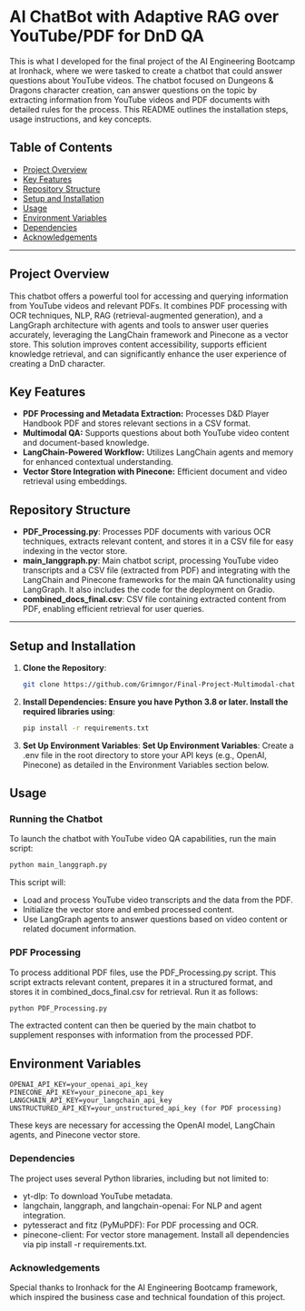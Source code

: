 # AI ChatBot with Adaptive RAG over YouTube/PDF for DnD QA

This is what I developed for the final project of the AI Engineering Bootcamp at Ironhack, where we were tasked to create a chatbot that could answer questions about YouTube videos. The chatbot focused on Dungeons & Dragons character creation, can answer questions on the topic by extracting information from YouTube videos and PDF documents with detailed rules for the process.
This README outlines the installation steps, usage instructions, and key concepts.

## Table of Contents
- [Project Overview](#project-overview)
- [Key Features](#key-features)
- [Repository Structure](#repository-structure)
- [Setup and Installation](#setup-and-installation)
- [Usage](#usage)
- [Environment Variables](#environment-variables)
- [Dependencies](#dependencies)
- [Acknowledgements](#acknowledgements)

---

## Project Overview

This chatbot offers a powerful tool for accessing and querying information from YouTube videos and relevant PDFs. It combines PDF processing with OCR techniques, NLP, RAG (retrieval-augmented generation), and a LangGraph architecture with agents and tools to answer user queries accurately, leveraging the LangChain framework and Pinecone as a vector store. This solution improves content accessibility, supports efficient knowledge retrieval, and can significantly enhance the user experience of creating a DnD character.

## Key Features

- **PDF Processing and Metadata Extraction:** Processes D&D Player Handbook PDF and stores relevant sections in a CSV format.
- **Multimodal QA:** Supports questions about both YouTube video content and document-based knowledge.
- **LangChain-Powered Workflow:** Utilizes LangChain agents and memory for enhanced contextual understanding.
- **Vector Store Integration with Pinecone:** Efficient document and video retrieval using embeddings.

## Repository Structure

- **PDF_Processing.py**: Processes PDF documents with various OCR techniques, extracts relevant content, and stores it in a CSV file for easy indexing in the vector store.
- **main_langgraph.py**: Main chatbot script, processing YouTube video transcripts and a CSV file (extracted from PDF) and integrating with the LangChain and Pinecone frameworks for the main QA functionality using LangGraph. It also includes the code for the deployment on Gradio.
- **combined_docs_final.csv**: CSV file containing extracted content from PDF, enabling efficient retrieval for user queries.

---

## Setup and Installation

1. **Clone the Repository**:
   ```bash
   git clone https://github.com/Grimngor/Final-Project-Multimodal-chatbot-for-YT-video-QA.git

2. **Install Dependencies: Ensure you have Python 3.8 or later. Install the required libraries using**:
   ```bash
   pip install -r requirements.txt

3. **Set Up Environment Variables**:
**Set Up Environment Variables**: Create a .env file in the root directory to store your API keys (e.g., OpenAI, Pinecone) as detailed in the Environment Variables section below.

## Usage
### Running the Chatbot
To launch the chatbot with YouTube video QA capabilities, run the main script:
   ```bash
   python main_langgraph.py
   ```

This script will:
- Load and process YouTube video transcripts and the data from the PDF.
- Initialize the vector store and embed processed content.
- Use LangGraph agents to answer questions based on video content or related document information.

### PDF Processing
To process additional PDF files, use the PDF_Processing.py script. This script extracts relevant content, prepares it in a structured format, and stores it in combined_docs_final.csv for retrieval. Run it as follows:

```bash
python PDF_Processing.py
```
The extracted content can then be queried by the main chatbot to supplement responses with information from the processed PDF.

## Environment Variables
   ```env
   OPENAI_API_KEY=your_openai_api_key
   PINECONE_API_KEY=your_pinecone_api_key
   LANGCHAIN_API_KEY=your_langchain_api_key
   UNSTRUCTURED_API_KEY=your_unstructured_api_key (for PDF processing)
   ```
   These keys are necessary for accessing the OpenAI model, LangChain agents, and Pinecone vector store.

### Dependencies
The project uses several Python libraries, including but not limited to:

- yt-dlp: To download YouTube metadata.
- langchain, langgraph, and langchain-openai: For NLP and agent integration.
- pytesseract and fitz (PyMuPDF): For PDF processing and OCR.
- pinecone-client: For vector store management.
Install all dependencies via pip install -r requirements.txt.

### Acknowledgements
Special thanks to Ironhack for the AI Engineering Bootcamp framework, which inspired the business case and technical foundation of this project.

